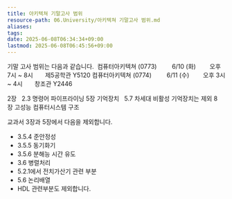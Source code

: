 ```yaml
---
title: 아키텍쳐 기말고사 범위
resource-path: 06.University/아키텍쳐 기말고사 범위.md
aliases:
tags:
date: 2025-06-08T06:34:34+09:00
lastmod: 2025-06-08T06:45:56+09:00
---
```

기말 고사 범위는 다음과 같습니다. 
컴퓨터아키텍쳐 (0773)     6/10 (화)     오후 7시 ~ 8시    제5공학관 Y5120
컴퓨터아키텍쳐 (0774)     6/11 (수)     오후 3시 ~ 4시    창조관 Y2446


2장
  2.3 명령어 파이프라이닝
5장 기억장치
  5.7 차세대 비활성 기억장치는 제외
8장 고성능 컴퓨터시스템 구조


교과서 3장과 5장에서 다음을 제외합니다. 
- 3.5.4 준안정성
- 3.5.5 동기화기
- 3.5.6 분해능 시간 유도
- 3.6 병렬처리 
- 5.2.1에서 전치가산기 관련 부분
- 5.6 논리배열
- HDL 관련부분도 제외합니다.

